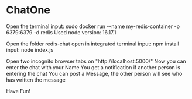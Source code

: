 # ChatOne
Open the terminal
input: sudo docker run --name my-redis-container -p 6379:6379 -d redis
Used node version: 16.17.1

Open the folder redis-chat
open in integrated terminal
input: npm install
input: node index.js

Open two incognito browser tabs on "http://localhost:5000/"
Now you can enter the chat with your Name
You get a notification if another person is entering the chat
You can post a Message, the other person will see who has written the message

Have Fun!
